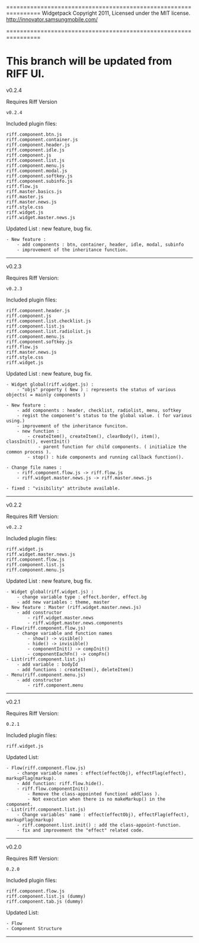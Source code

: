 ================================================================
Widgetpack 
Copyright 2011, Licensed under the MIT license.
http://innovator.samsungmobile.com/

================================================================

This branch will be updated from RIFF UI.
================================================================


v0.2.4

Requires Riff Version

	v0.2.4

Included plugin files:

	riff.component.btn.js
	riff.component.container.js
	riff.component.header.js
	riff.component.idle.js
	riff.component.js
	riff.component.list.js
	riff.component.menu.js
	riff.component.modal.js
	riff.component.softkey.js
	riff.component.subinfo.js
	riff.flow.js
	riff.master.basics.js
	riff.master.js
	riff.master.news.js
	riff.style.css
	riff.widget.js
	riff.widget.master.news.js

Updated List : new feature, bug fix.

	- New feature :
		- add components : btn, container, header, idle, modal, subinfo
		- improvement of the inheritance function.

----------------------------------------------------------------

v0.2.3

Requires Riff Version:

	v0.2.3


Included plugin files:

	riff.component.header.js
	riff.component.js
	riff.component.list.checklist.js
	riff.component.list.js
	riff.component.list.radiolist.js
	riff.component.menu.js
	riff.component.softkey.js
	riff.flow.js
	riff.master.news.js
	riff.style.css
	riff.widget.js

Updated List : new feature, bug fix.
	
	- Widget global(riff.widget.js) :
		- "objs" property ( New ) : represents the status of various objects( = mainly components )

	- New feature : 
		- add components : header, checklist, radiolist, menu, softkey
		- regist the component's status to the global value. ( for various using.)
		- improvement of the inheritance funciton.
		- new function : 
			- createItem(), createItem(), clearBody(), item(), classInit(), eventInit()
				- parent function for child components. ( initialize the common process ).
			- stop() : hide components and running callback function().

	- Change file names :
		- riff.component.flow.js -> riff.flow.js 
		- riff.widget.master.news.js -> riff.master.news.js

	- fixed : "visibility" attribute available. 

----------------------------------------------------------------

v0.2.2

Requires Riff Version:

	v0.2.2


Included plugin files:

	riff.widget.js
	riff.widget.master.news.js
	riff.component.flow.js
	riff.component.list.js
	riff.component.menu.js

Updated List : new feature, bug fix.

	- Widget global(riff.widget.js) :
		- change variable type : effect.border, effect.bg
		- add new variables : theme, master
	- New feature : Master (riff.widget.master.news.js)
		- add constructor
			- riff.widget.master.news
			- riff.widget.master.news.components
	- Flow(riff.component.flow.js)
		- change variable and function names
			- show() -> visible()
			- hide() -> invisible()
			- componentInit() -> compInit()
			- componentEachFn() -> compFn()
	- List(riff.component.list.js)
		- add variable : bodyId
		- add functions : createItem(), deleteItem()
	- Menu(riff.component.menu.js)
		- add constructor
			- riff.component.menu

----------------------------------------------------------------

v0.2.1


Requires Riff Version:
	
	0.2.1


Included plugin files:

	riff.widget.js

Updated List:

	- Flow(riff.component.flow.js)
		- change variable names : effect(effectObj), effectFlag(effect), markupFlag(markup).
		- Add function: riff.flow.hide().
		- riff.flow.componentInit()
			- Remove the class-appointed function( addClass ).
			- Not execution when there is no makeMarkup() in the component.
	- List(riff.component.list.js)
		- Change variables' name : effect(effectObj), effectFlag(effect), markupFlag(markup)
		- riff.component.list.init() : add the class-appoint-function.
		- fix and improvement the "effect" related code.

----------------------------------------------------------------

v0.2.0


Requires Riff Version:
	
	0.2.0


Included plugin files:

	riff.component.flow.js
	riff.component.list.js (dummy)
	riff.component.tab.js (dummy)


Updated List:

	- Flow
	- Component Structure

----------------------------------------------------------------
